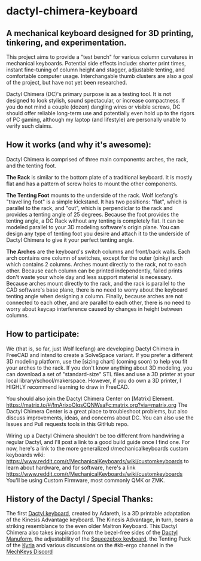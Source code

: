 # dactyl-chimera-keyboard

## A mechanical keyboard designed for 3D printing, tinkering, and experimentation.

This project aims to provide a "test bench" for various column curvatures in mechanical keyboards. Potential side effects include: shorter print times, instant fine-tuning of column height and stagger, adjustable tenting, and comfortable computer usage. Interchangable thumb clusters are also a goal of the project, but have not yet been researched.

Dactyl Chimera (DC)'s primary purpose is as a testing tool. It is not designed to look stylish, sound spectacular, or increase compactness. If you do not mind a couple (dozen) dangling wires or visible screws, DC should offer reliable long-term use and potentially even hold up to the rigors of PC gaming, although my laptop (and lifestyle) are personally unable to verify such claims.

## How it works (and why it's awesome):

Dactyl Chimera is comprised of three main components: arches, the rack, and the tenting foot.

**The Rack** is similar to the bottom plate of a traditional keyboard. It is mostly flat and has a pattern of screw holes to mount the other components.

**The Tenting Foot** mounts to the underside of the rack. Wolf Icefang's "travelling foot" is a simple kickstand. It has two positions: "flat", which is parallel to the rack, and "out", which is perpendiclar to the rack and provides a tenting angle of 25 degrees. Because the foot provides the tenting angle, a DC Rack without any tenting is completely flat. It can be modeled parallel to your 3D modeling software's origin plane. You can design any type of tenting foot you desire and attach it to the underside of Dactyl Chimera to give it your perfect tenting angle.

**The Arches** are the keyboard's switch columns and front/back walls. Each arch contains one column of switches, except for the outer (pinky) arch which contains 2 columns. Arches mount directly to the rack, not to each other. Because each column can be printed independently, failed prints don't waste your whole day and less support material is necessary. Because arches mount directly to the rack, and the rack is parallel to the CAD software's base plane, there is no need to worry about the keyboard tenting angle when designing a column. Finally, because arches are not connected to each other, and are parallel to each other, there is no need to worry about keycap interference caused by changes in height between columns.

## How to participate:

We (that is, so far, just Wolf Icefang) are developing Dactyl Chimera in FreeCAD and intend to create a SolveSpace variant. If you prefer a different 3D modeling platform, use the \[sizing chart\] (coming soon) to help you fit your arches to the rack. If you don't know anything about 3D modeling, you can download a set of "standard-size" STL files and use a 3D printer at your local library/school/makerspace. However, if you do own a 3D printer, I HIGHLY recommend learning to draw in FreeCAD.

You should also join the Dactyl Chimera Center on [Matrix] Element. https://matrix.to/#/!mArixoOlqsCQNWsaFc:matrix.org?via=matrix.org The Dactyl Chimera Center is a great place to troubleshoot problems, but also discuss improvements, ideas, and concerns about DC. You can also use the Issues and Pull requests tools in this GitHub repo.

Wiring up a Dactyl Chimera shouldn't be too different from handwiring a regular Dactyl, and I'll post a link to a good build guide once I find one. For now, here's a link to the more generalized r/mechanicalkeyboards custom keyboards wiki: https://www.reddit.com/r/MechanicalKeyboards/wiki/customkeyboards to learn about hardware, and for software, here's a link https://www.reddit.com/r/MechanicalKeyboards/wiki/customkeyboards You'll be using Custom Firmware, most commonly QMK or ZMK.

## History of the Dactyl / Special Thanks:

The first [Dactyl keyboard](https://github.com/adereth/dactyl-keyboard), created by Adareth, is a 3D printable adaptation of the Kinesis Advantage keyboard. The Kinesis Advantage, in turn, bears a striking resemblance to the even older Maltron Keyboard. This Dactyl Chimera also takes inspiration from the bezel-free sides of the [Dactyl Manuform](https://github.com/tshort/dactyl-keyboard), the adjustability of the [Squeezebox keyboard](https://peterlyons.com/problog/2021/04/squeezebox-keyboard/), the Tenting Puck of the [Kyria](https://splitkb.com/products/tenting-puck) and various discussions on the #kb-ergo channel in the [MechKeys Discord](https://discord.gg/mechkeys)
